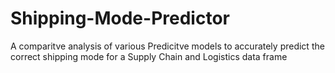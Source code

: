 # Shipping-Mode-Predictor

A comparitve analysis of various Predicitve models to accurately predict the correct shipping mode for a Supply Chain and Logistics data frame
